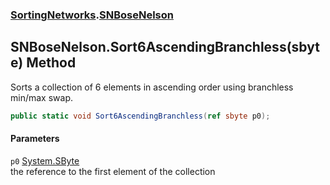 ### [SortingNetworks](./SortingNetworks.md 'SortingNetworks').[SNBoseNelson](./SortingNetworks-SNBoseNelson.md 'SortingNetworks.SNBoseNelson')
## SNBoseNelson.Sort6AscendingBranchless(sbyte) Method
Sorts a collection of 6 elements in ascending order using branchless min/max swap.  
```csharp
public static void Sort6AscendingBranchless(ref sbyte p0);
```
#### Parameters
<a name='SortingNetworks-SNBoseNelson-Sort6AscendingBranchless(sbyte)-p0'></a>
`p0` [System.SByte](https://docs.microsoft.com/en-us/dotnet/api/System.SByte 'System.SByte')  
the reference to the first element of the collection  
  
